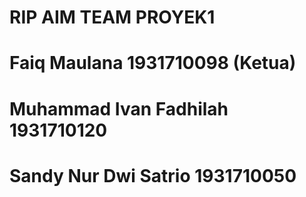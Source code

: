 # RIP AIM TEAM PROYEK1

# Faiq Maulana 1931710098 (Ketua)
# Muhammad Ivan Fadhilah 1931710120 
# Sandy Nur Dwi Satrio 1931710050 
